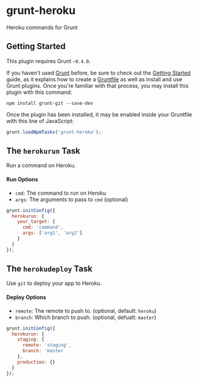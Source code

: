 # grunt-heroku

Heroku commands for Grunt

## Getting Started

This plugin requires Grunt `~0.4.0`.

If you haven't used [Grunt](http://gruntjs.com/) before, be sure to check out the [Getting Started](http://gruntjs.com/getting-started) guide, as it explains how to create a [Gruntfile](http://gruntjs.com/sample-gruntfile) as well as install and use Grunt plugins. Once you're familiar with that process, you may install this plugin with this command:

```shell
npm install grunt-git --save-dev
```

Once the plugin has been installed, it may be enabled inside your Gruntfile with this line of JavaScript:

```js
grunt.loadNpmTasks('grunt-heroku');
```

## The `herokurun` Task

Run a command on Heroku.

#### Run Options

* `cmd`: The command to run on Heroku
* `args`: The arguments to pass to `cmd` (optional)

```js
grunt.initConfig({
  herokurun: {
    your_target: {
      cmd: 'command',
      args: ['arg1', 'arg2']
    }
  }
});
```

## The `herokudeploy` Task

Use `git` to deploy your app to Heroku.

#### Deploy Options

* `remote`: The remote to push to. (optional, default: `heroku`)
* `branch`: Which branch to push. (optional, defualt: `master`)

```js
grunt.initConfig({
  herokurun: {
    staging: {
      remote: 'staging',
      branch: 'master
    },
    production: {}
  }
});
```
